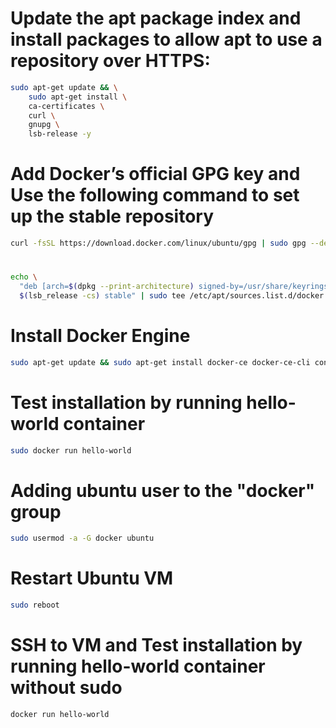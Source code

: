 # Update the apt package index and install packages to allow apt to use a repository over HTTPS:

```bash 
sudo apt-get update && \
    sudo apt-get install \
    ca-certificates \
    curl \
    gnupg \
    lsb-release -y
```

# Add Docker’s official GPG key and Use the following command to set up the stable repository
```bash 
curl -fsSL https://download.docker.com/linux/ubuntu/gpg | sudo gpg --dearmor -o /usr/share/keyrings/docker-archive-keyring.gpg
```

# 
```bash 
echo \
  "deb [arch=$(dpkg --print-architecture) signed-by=/usr/share/keyrings/docker-archive-keyring.gpg] https://download.docker.com/linux/ubuntu \
  $(lsb_release -cs) stable" | sudo tee /etc/apt/sources.list.d/docker.list > /dev/null
```

# Install Docker Engine
```bash 
sudo apt-get update && sudo apt-get install docker-ce docker-ce-cli containerd.io -y
```

# Test installation by running hello-world container
```bash
sudo docker run hello-world
```

# Adding ubuntu user to the "docker" group
```bash
sudo usermod -a -G docker ubuntu
```

# Restart Ubuntu VM
```bash
sudo reboot
```

# SSH to VM and Test installation by running hello-world container without sudo
```bash
docker run hello-world
```



